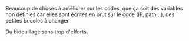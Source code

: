 Beaucoup de choses à améliorer sur les codes, que ça soit des variables non définies car elles sont écrites en brut sur le code (IP, path...), des petites bricoles à changer.

Du bidouillage sans trop d'efforts.
